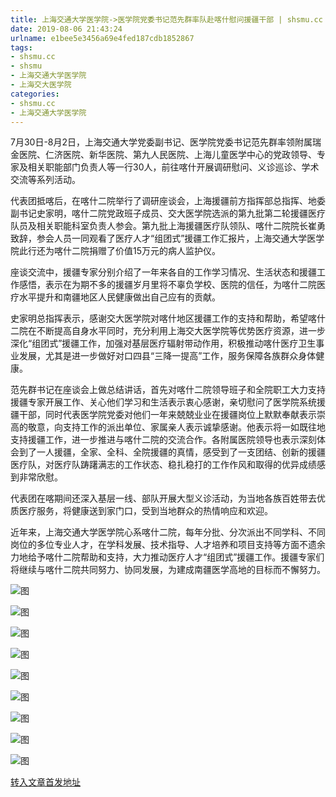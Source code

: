 ```yaml
---
title: 上海交通大学医学院->医学院党委书记范先群率队赴喀什慰问援疆干部 | shsmu.cc
date: 2019-08-06 21:43:24
urlname: e1bee5e3456a69e4fed187cdb1852867
tags: 
- shsmu.cc
- shsmu
- 上海交通大学医学院
- 上海交大医学院
categories:
- shsmu.cc
- 上海交通大学医学院
---
```



7月30日-8月2日，上海交通大学党委副书记、医学院党委书记范先群率领附属瑞金医院、仁济医院、新华医院、第九人民医院、上海儿童医学中心的党政领导、专家及相关职能部门负责人等一行30人，前往喀什开展调研慰问、义诊巡诊、学术交流等系列活动。

代表团抵喀后，在喀什二院举行了调研座谈会，上海援疆前方指挥部总指挥、地委副书记史家明，喀什二院党政班子成员、交大医学院选派的第九批第二轮援疆医疗队员及相关职能科室负责人参会。第九批上海援疆医疗队领队、喀什二院院长崔勇致辞，参会人员一同观看了医疗人才“组团式”援疆工作汇报片，上海交通大学医学院此行还为喀什二院捐赠了价值15万元的病人监护仪。

座谈交流中，援疆专家分别介绍了一年来各自的工作学习情况、生活状态和援疆工作感悟，表示在为期不多的援疆岁月里将不辜负学校、医院的信任，为喀什二院医疗水平提升和南疆地区人民健康做出自己应有的贡献。

史家明总指挥表示，感谢交大医学院对喀什地区援疆工作的支持和帮助，希望喀什二院在不断提高自身水平同时，充分利用上海交大医学院等优势医疗资源，进一步深化“组团式”援疆工作，加强对基层医疗辐射带动作用，积极推动喀什医疗卫生事业发展，尤其是进一步做好对口四县“三降一提高”工作，服务保障各族群众身体健康。

范先群书记在座谈会上做总结讲话，首先对喀什二院领导班子和全院职工大力支持援疆专家开展工作、关心他们学习和生活表示衷心感谢，亲切慰问了医学院系统援疆干部，同时代表医学院党委对他们一年来兢兢业业在援疆岗位上默默奉献表示崇高的敬意，向支持工作的派出单位、家属亲人表示诚挚感谢。他表示将一如既往地支持援疆工作，进一步推进与喀什二院的交流合作。各附属医院领导也表示深刻体会到了一人援疆，全家、全科、全院援疆的真情，感受到了一支团结、创新的援疆医疗队，对医疗队踌躇满志的工作状态、稳扎稳打的工作作风和取得的优异成绩感到非常欣慰。

代表团在喀期间还深入基层一线、部队开展大型义诊活动，为当地各族百姓带去优质医疗服务，将健康送到家门口，受到当地群众的热情响应和欢迎。

近年来，上海交通大学医学院心系喀什二院，每年分批、分次派出不同学科、不同岗位的多位专业人才，在学科发展、技术指导、人才培养和项目支持等方面不遗余力地给予喀什二院帮助和支持，大力推动医疗人才“组团式”援疆工作。援疆专家们将继续与喀什二院共同努力、协同发展，为建成南疆医学高地的目标而不懈努力。



![图](https://www.shsmu.edu.cn/__local/9/B9/1A/7F31E4D6998F7EFC15474106955_F9125269_5855A.jpg)

![图](https://www.shsmu.edu.cn/__local/E/49/EF/46D07EA6AB14FB1199E788549CB_FBC28421_698A9.jpg)

![图](https://www.shsmu.edu.cn/__local/C/B8/0A/8293D5CE2AB368531EE9C235944_6FC78714_3C585.jpg)

![图](https://www.shsmu.edu.cn/__local/B/77/12/9C9D9BA8C99AC0104022BC14117_D7B5C799_262C1.jpg)

![图](https://www.shsmu.edu.cn/__local/8/12/DA/542E33FBEAC23E48C5C21B31775_6E5846FF_5E45B.jpg)

![图](https://www.shsmu.edu.cn/__local/F/83/2C/C05785342561C942E23331322D5_2F2F5122_23146.jpg)

![图](https://www.shsmu.edu.cn/__local/6/F8/A6/C9D636B979B853D44C8CFDFA708_ABC845E4_26C7C.jpg)

![图](https://www.shsmu.edu.cn/__local/B/58/67/E8B2C9BB27C5DB2C11DD6852B58_6485D359_31D44.jpg)

![图](https://www.shsmu.edu.cn/__local/C/19/37/541C7706BC74AA9D565AD125E88_3B8AEED9_324CA.jpg)

[转入文章首发地址](https://www.shsmu.edu.cn/news/info/1002/16919.htm)